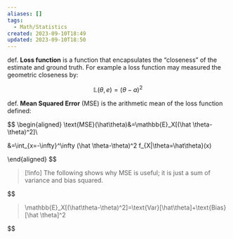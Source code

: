 ```yaml
---
aliases: []
tags:
  - Math/Statistics
created: 2023-09-10T18:49
updated: 2023-09-10T18:50
---
```


def. **Loss function** is a function that encapsulates the “closeness” of the estimate and ground truth. For example a loss function may measured the geometric closeness by:

$$
\mathbb{L}(\theta,e)=(\theta-a)^2
$$

def. **Mean Squared Error** (MSE) is the arithmetic mean of the loss function defined:

$$
\begin{aligned}
\text{MSE}(\hat\theta)&=\mathbb{E}_X[(\hat \theta-\theta)^2]\\

&=\int_{x=-\infty}^\infty (\hat \theta-\theta)^2 f_{X|\theta=\hat\theta}(x)

\end{aligned}
$$

> [!info]
 The following shows why MSE is useful; it is just a sum of variance and bias squared.

> 
$$
> \mathbb{E}_X[(\hat\theta-\theta)^2]=\text{Var}[\hat\theta]+\text{Bias}[\hat \theta]^2
> 
$$
